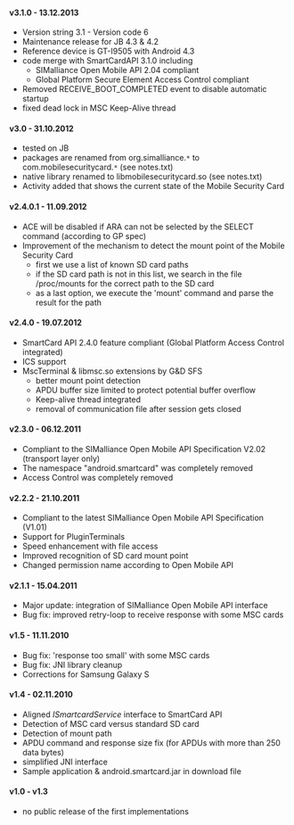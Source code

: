 #### v3.1.0 - 13.12.2013 ####
  * Version string 3.1 - Version code 6
  * Maintenance release for JB 4.3 & 4.2
  * Reference device is GT-I9505 with Android 4.3
  * code merge with SmartCardAPI 3.1.0 including
    * SIMalliance Open Mobile API 2.04 compliant
    * Global Platform Secure Element Access Control compliant
  * Removed RECEIVE\_BOOT\_COMPLETED event to disable automatic startup
  * fixed dead lock in MSC Keep-Alive thread

#### v3.0 - 31.10.2012 ####
  * tested on JB
  * packages are renamed from org.simalliance.`*` to com.mobilesecuritycard.`*` (see notes.txt)
  * native library renamed to libmobilesecuritycard.so (see notes.txt)
  * Activity added that shows the current state of the Mobile Security Card

#### v2.4.0.1 - 11.09.2012 ####
  * ACE will be disabled if ARA can not be selected by the SELECT command (according to GP spec)
  * Improvement of the mechanism to detect the mount point of the Mobile Security Card
    * first we use a list of known SD card paths
    * if the SD card path is not in this list, we search in the file /proc/mounts for the correct path to the SD card
    * as a last option, we execute the 'mount' command and parse the result for the path

#### v2.4.0 - 19.07.2012 ####
  * SmartCard API 2.4.0 feature compliant (Global Platform Access Control integrated)
  * ICS support
  * MscTerminal & libmsc.so extensions by G&D SFS
    * better mount point detection
    * APDU buffer size limited to protect potential buffer overflow
    * Keep-alive thread integrated
    * removal of communication file after session gets closed

#### v2.3.0 - 06.12.2011 ####
  * Compliant to the SIMalliance Open Mobile API Specification V2.02 (transport layer only)
  * The namespace "android.smartcard" was completely removed
  * Access Control was completely removed

#### v2.2.2 - 21.10.2011 ####
  * Compliant to the latest SIMalliance Open Mobile API Specification (V1.01)
  * Support for PluginTerminals
  * Speed enhancement with file access
  * Improved recognition of SD card mount point
  * Changed permission name according to Open Mobile API

#### v2.1.1 - 15.04.2011 ####
  * Major update: integration of SIMalliance Open Mobile API interface
  * Bug fix: improved retry-loop to receive response with some MSC cards

#### v1.5 - 11.11.2010 ####
  * Bug fix: 'response too small' with some MSC cards
  * Bug fix: JNI library cleanup
  * Corrections for Samsung Galaxy S

#### v1.4 - 02.11.2010 ####
  * Aligned _ISmartcardService_ interface to SmartCard API
  * Detection of MSC card versus standard SD card
  * Detection of mount path
  * APDU command and response size fix (for APDUs with more than 250 data bytes)
  * simplified JNI interface
  * Sample application & android.smartcard.jar in download file

#### v1.0 - v1.3 ####
  * no public release of the first implementations